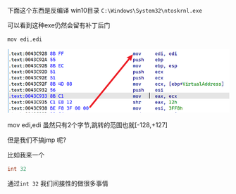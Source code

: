 

下面这个东西是反编译 win10目录 `C:\Windows\System32\ntoskrnl.exe`

可以看到这种exe仍然会留有补丁后门

```c++
mov edi,edi
```



![image-20230927152608408](./img/image-20230927152608408.png)

mov edi,edi 虽然只有2个字节,跳转的范围也就[-128,+127]

但是我们不搞jmp 呢? 

比如我来一个

```c++
int 32
```

通过`int 32` 我们间接性的做很多事情



